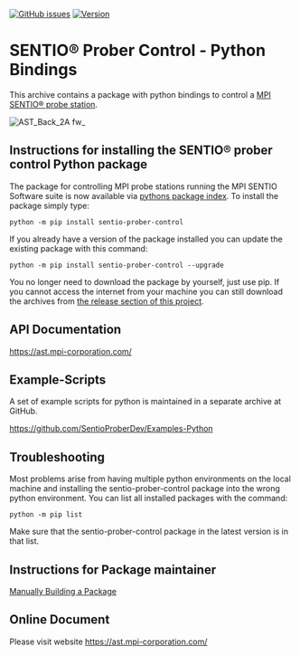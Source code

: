 [![GitHub issues](https://img.shields.io/github/issues/SentioProberDev/SentioProberControl.svg?maxAge=360)](https://github.com/SentioProberDev/SentioProberControl/issues)
[![Version](https://img.shields.io/github/release/SentioProberDev/SentioProberControl.svg?maxAge=360)](https://github.com/SentioProberDev/SentioProberControl/releases/)
# SENTIO® Prober Control - Python Bindings
This archive contains a package with python bindings to control a [MPI SENTIO® probe station](https://www.mpi-corporation.com/ast/engineering-probe-systems/mpi-sentio-software-suite/).

![AST_Back_2A fw_](https://user-images.githubusercontent.com/2202567/204108957-0c7a864a-a526-4d32-a1ca-51985a0b01c6.png)

## Instructions for installing the SENTIO® prober control Python package

The package for controlling MPI probe stations running the MPI SENTIO Software suite is now available via [pythons package index](https://pypi.org/project/sentio-prober-control/). To install the
package simply type:

```python -m pip install sentio-prober-control```

If you already have a version of the package installed you can update the existing package with this command:

```python -m pip install sentio-prober-control --upgrade```

You no longer need to download the package by yourself, just use pip. If you cannot access the internet from your machine you can still download the archives from [the release section of this project](https://github.com/SentioProberDev/SentioProberControl/releases/).

## API Documentation

https://ast.mpi-corporation.com/

## Example-Scripts

A set of example scripts for python is maintained in a separate archive at GitHub. 

https://github.com/SentioProberDev/Examples-Python

## Troubleshooting

Most problems arise from having multiple python environments on the local machine and installing the sentio-prober-control package into the wrong python environment. You can list all installed packages with the command:

```python -m pip list```

Make sure that the sentio-prober-control package in the latest version is in that list.

## Instructions for Package maintainer

[Manually Building a Package](https://github.com/SentioProberDev/SentioProberControl/blob/master/PackageUpdate.md)

## Online Document
Please visit website
https://ast.mpi-corporation.com/
